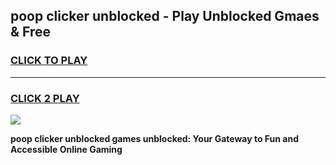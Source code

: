 
## poop clicker unblocked - Play Unblocked Gmaes & Free
<h3>
<a href="https://news.freeplayer.one?title=poop_clicker_unblocked&ref=16F">CLICK TO PLAY</a></h3>
<hr>

<h3>
<a href="https://news.freeplayer.one?title=poop_clicker_unblocked&ref=16F">CLICK 2 PLAY</a>
  
</h3>

<a href="https://news.freeplayer.one?title=poop_clicker_unblocked&ref=16F/"><img src="https://clearcache.store/games.png"></a>


**poop clicker unblocked games unblocked: Your Gateway to Fun and Accessible Online Gaming**
